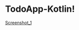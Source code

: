 # TodoApp-Kotlin!
[Screenshot_1](https://user-images.githubusercontent.com/88771960/210264417-81695dd1-3cab-4ac4-af9a-d6470d30b658.png)
